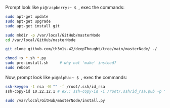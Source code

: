 Prompt look like `pi@raspberry:~ $ `, 
exec the commands:
``` sh
sudo apt-get update
sudo apt-get upgrade
sudo apt-get install git

sudo mkdir -p /var/local/GitHub/masterNode
cd /var/local/GitHub/masterNode

git clone github.com/th3m1s-42/deepThought/tree/main/masterNode/ ./

chmod +x *.sh *.py
sudo pre-install.sh     # why not 'make' instead?
sudo reboot
```
Now, prompt look like `pi@alpha:~ $ `, 
exec the commands:
``` sh
ssh-keygen -t rsa -N "" -f /root/.ssh/id_rsa
ssh-copy-id 10.22.12.1 # ex.: ssh-copy-id -i /root/.ssh/id_rsa.pub -p "$copy_port" "$copy_user"@"$copy_host"

sudo /var/local/GitHub/masterNode/install.py
